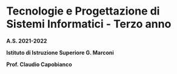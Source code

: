 # Tecnologie e Progettazione di Sistemi Informatici - Terzo anno


**A.S. 2021-2022**

**Istituto di Istruzione Superiore G. Marconi**

**Prof. Claudio Capobianco**
